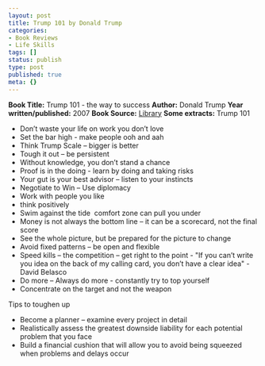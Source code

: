 ```yaml
---
layout: post
title: Trump 101 by Donald Trump
categories:
- Book Reviews
- Life Skills
tags: []
status: publish
type: post
published: true
meta: {}
---
```

**Book Title:** Trump 101 - the way to success **Author:** Donald Trump **Year written/published:** 2007 **Book Source:** [Library](http://vistaweb.nlb.gov.sg/cgi-bin/cw_cgi?fullRecord+13647+3002+12827366+2+8) **Some extracts:** Trump 101
- Don’t waste your life on work you don’t love
- Set the bar high - make people ooh and aah
- Think Trump Scale – bigger is better
- Tough it out – be persistent
- Without knowledge, you don’t stand a chance
- Proof is in the doing - learn by doing and taking risks
- Your gut is your best advisor – listen to your instincts
- Negotiate to Win – Use diplomacy
- Work with people you like
- think positively
- Swim against the tide  comfort zone can pull you under
- Money is not always the bottom line – it can be a scorecard, not the final score
- See the whole picture, but be prepared for the picture to change
- Avoid fixed patterns – be open and flexible
- Speed kills – the competition – get right to the point - "If you can’t write you idea on the back of my calling card, you don’t have a clear idea" - David Belasco
- Do more – Always do more - constantly try to top yourself
- Concentrate on the target and not the weapon

Tips to toughen up
- Become a planner – examine every project in detail
- Realistically assess the greatest downside liability for each potential problem that you face
- Build a financial cushion that will allow you to avoid being squeezed when problems and delays occur
